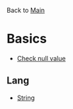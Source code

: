Back to [Main](../../README.md)

# Basics

- [Check null value](check-null-value.md)

## Lang

- [String](lang/String.md)

